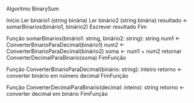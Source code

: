 
Algoritmo BinarySum

Início
  Ler binário1 (string binária)
  Ler binário2 (string binária)
  resultado ← somarBinarios(binário1, binário2)
Escrever resultado
Fim

Função somarBinarios(binário1: string, binário2: string): string
  num1 ← ConverterBinarioParaDecimal(binário1)
  num2 ← ConverterBinarioParaDecimal(binário2)
  soma ← num1 + num2
  retornar ConverterDecimalParaBinario(soma)
FimFunção

Função ConverterBinarioParaDecimal(binário: string): inteiro
  retorno ← converter binário em número decimal
FimFunção

Função ConverterDecimalParaBinario(decimal: inteiro): string
  retorno ← converter decimal em binário
FimFunção
